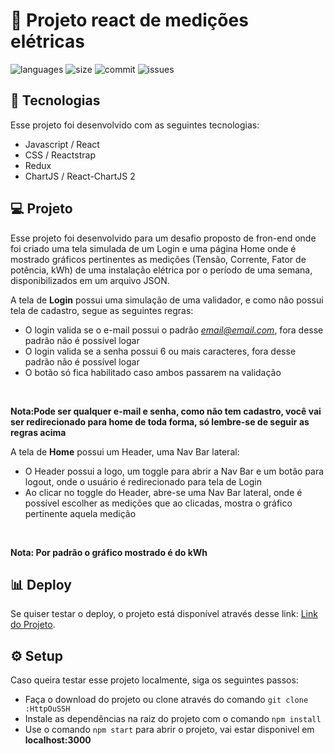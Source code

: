 # :electric_plug: Projeto react de medições elétricas

![languages](https://img.shields.io/github/languages/count/ArthurMassaini/project-atmos/)
![size](https://img.shields.io/github/repo-size/ArthurMassaini/project-atmos)
![commit](https://img.shields.io/github/last-commit/ArthurMassaini/project-atmos)
![issues](https://img.shields.io/github/issues/ArthurMassaini/project-atmos)

## :rocket: Tecnologias

Esse projeto foi desenvolvido com as seguintes tecnologias:
* Javascript / React
* CSS / Reactstrap
* Redux
* ChartJS / React-ChartJS 2

## :computer: Projeto

Esse projeto foi desenvolvido para um desafio proposto de fron-end onde foi criado uma tela simulada de um Login e uma página Home onde é mostrado gráficos pertinentes as medições (Tensão, Corrente, Fator de potência, kWh) de uma instalação elétrica por o período de uma semana, disponibilizados em um arquivo JSON.

A tela de **Login** possui uma simulação de uma validador, e como não possui tela de cadastro, segue as seguintes regras:
* O login valida se o e-mail possui o padrão *email@email.com*, fora desse padrão não é possível logar
* O login valida se a senha possui 6 ou mais caracteres, fora desse padrão não é possível logar
* O botão só fica habilitado caso ambos passarem na validação
<br/>

**Nota:Pode ser qualquer e-mail e senha, como não tem cadastro, você vai ser redirecionado para home de toda forma, só lembre-se de seguir as regras acima**

A tela de **Home** possui um Header, uma Nav Bar lateral:
* O Header possui a logo, um toggle para abrir a Nav Bar e um botão para logout, onde o usuário é redirecionado para tela de Login
* Ao clicar no toggle do Header, abre-se uma Nav Bar lateral, onde é possível escolher as medições que ao clicadas, mostra o gráfico pertinente aquela medição
<br/>

**Nota: Por padrão o gráfico mostrado é do kWh**

## :bar_chart: Deploy

Se quiser testar o deploy, o projeto está disponível através desse link: [Link do Projeto](https://project-atmos.vercel.app/).

## :gear: Setup

Caso queira testar esse projeto localmente, siga os seguintes passos:
* Faça o download do projeto ou clone através do comando `git clone :HttpOuSSH` 
* Instale as dependências na raiz do projeto com o comando `npm install`
* Use o comando `npm start` para abrir o projeto, vai estar disponivel em **localhost:3000**
